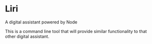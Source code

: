 # Liri
A digital assistant powered by Node

This is a command line tool that will provide similar functionality to that other digital assistant.
